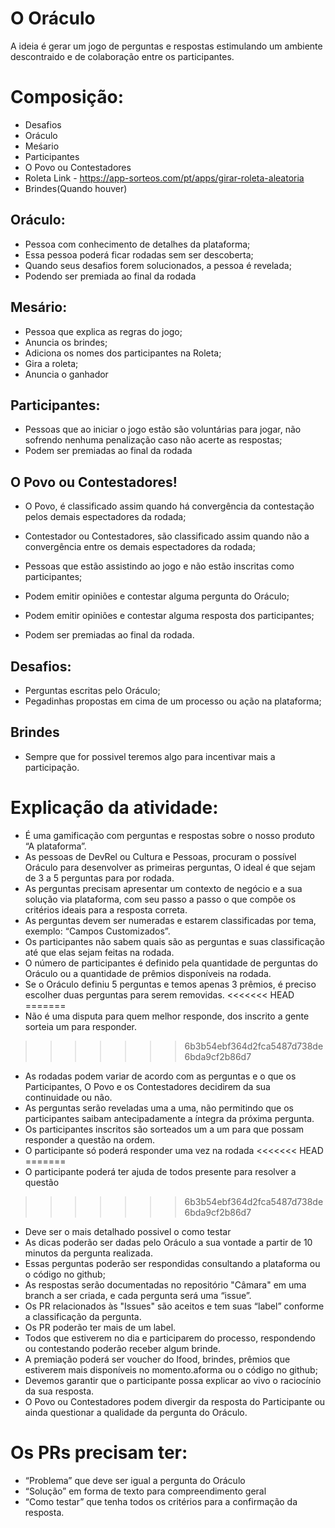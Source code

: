 # O Oráculo
A ideia é gerar um jogo de perguntas e respostas estimulando um ambiente descontraido e de colaboração entre os participantes.

# Composição: 
- Desafios
- Oráculo
- Meśario
- Participantes 
- O Povo ou Contestadores
- Roleta Link - https://app-sorteos.com/pt/apps/girar-roleta-aleatoria
- Brindes(Quando houver)


## Oráculo:  
- Pessoa com conhecimento de detalhes da plataforma;
- Essa pessoa poderá ficar rodadas sem ser descoberta;
- Quando seus desafios forem solucionados, a pessoa é revelada;
- Podendo ser premiada ao final da rodada

## Mesário: 
- Pessoa que explica as regras do jogo;
- Anuncia os brindes;
- Adiciona os nomes dos participantes na Roleta;
- Gira a roleta;
- Anuncia o ganhador

## Participantes:
- Pessoas que ao iniciar o jogo estão são voluntárias para jogar, não sofrendo nenhuma penalização caso não acerte as respostas;
- Podem ser premiadas ao final da rodada

## O Povo ou Contestadores!
- O Povo, é classificado assim quando há convergência da contestação pelos demais espectadores da rodada;

- Contestador ou Contestadores, são classificado assim quando não a convergência entre os demais espectadores da rodada;

- Pessoas que estão assistindo ao jogo e não estão inscritas como participantes;
- Podem emitir opiniões e contestar alguma pergunta do Oráculo;
- Podem emitir opiniões e contestar alguma resposta dos participantes;
- Podem ser premiadas ao final da rodada.

## Desafios:
- Perguntas escritas pelo Oráculo;
- Pegadinhas propostas em cima de um processo ou ação na plataforma;

## Brindes
- Sempre que for possivel teremos algo para incentivar mais a participação.


# Explicação da atividade:

- É uma gamificação com perguntas e respostas sobre o nosso produto “A plataforma”.
- As pessoas de DevRel ou Cultura e Pessoas, procuram o possível Oráculo para desenvolver as primeiras perguntas, O ideal é que sejam de 3 a 5 perguntas para por rodada.
- As perguntas precisam apresentar um contexto de negócio e a sua solução via plataforma, com seu passo a passo o que compõe os critérios ideais para a resposta correta.
- As perguntas devem ser numeradas e estarem classificadas por tema, exemplo: “Campos Customizados”.
- Os participantes não sabem quais são as perguntas e suas classificação até que elas sejam feitas na rodada.
- O número de participantes é definido pela quantidade de perguntas do Oráculo ou a quantidade de prêmios disponíveis na rodada.
- Se o Oráculo definiu 5 perguntas e temos apenas 3 prêmios, é preciso escolher duas perguntas para serem removidas.
<<<<<<< HEAD
=======
- Não é uma disputa para quem melhor responde, dos inscrito a gente sorteia um para responder.
>>>>>>> 6b3b54ebf364d2fca5487d738de6bda9cf2b86d7
- As rodadas podem variar de acordo com as perguntas e o que os Participantes, O Povo e os Contestadores decidirem da sua continuidade ou não.
- As perguntas serão reveladas uma a uma, não permitindo que os participantes saibam antecipadamente a íntegra da próxima pergunta.
- Os participantes inscritos são sorteados um a um para que possam responder a questão na ordem.
- O participante só poderá responder uma vez na rodada
<<<<<<< HEAD
=======
- O participante poderá ter ajuda de todos presente para resolver a questão
>>>>>>> 6b3b54ebf364d2fca5487d738de6bda9cf2b86d7
- Deve ser o mais detalhado possivel o como testar
- As dicas poderão ser dadas pelo Oráculo a sua vontade a partir de 10 minutos da pergunta realizada.
- Essas perguntas poderão ser respondidas consultando a plataforma ou o código no github;
- As respostas serão documentadas no repositório "Câmara" em uma branch a ser criada, e cada pergunta será uma “issue”. 
- Os PR relacionados às "Issues" são aceitos e tem suas “label” conforme a classificação da pergunta. 
- Os PR poderão ter mais de um label.
- Todos que estiverem no dia e participarem do processo, respondendo ou contestando poderão receber algum brinde.
- A premiação poderá ser voucher do Ifood, brindes, prêmios que estiverem mais disponíveis no momento.aforma ou o código no github;
- Devemos garantir que o participante possa explicar ao vivo o raciocínio da sua resposta. 
- O Povo ou Contestadores podem divergir da resposta do Participante ou ainda questionar a qualidade da pergunta do Oráculo.


# Os PRs precisam ter: 

- “Problema” que deve ser igual a pergunta do Oráculo
- “Solução” em forma de texto para compreendimento geral
- “Como testar” que tenha todos os critérios para a confirmação da resposta.








